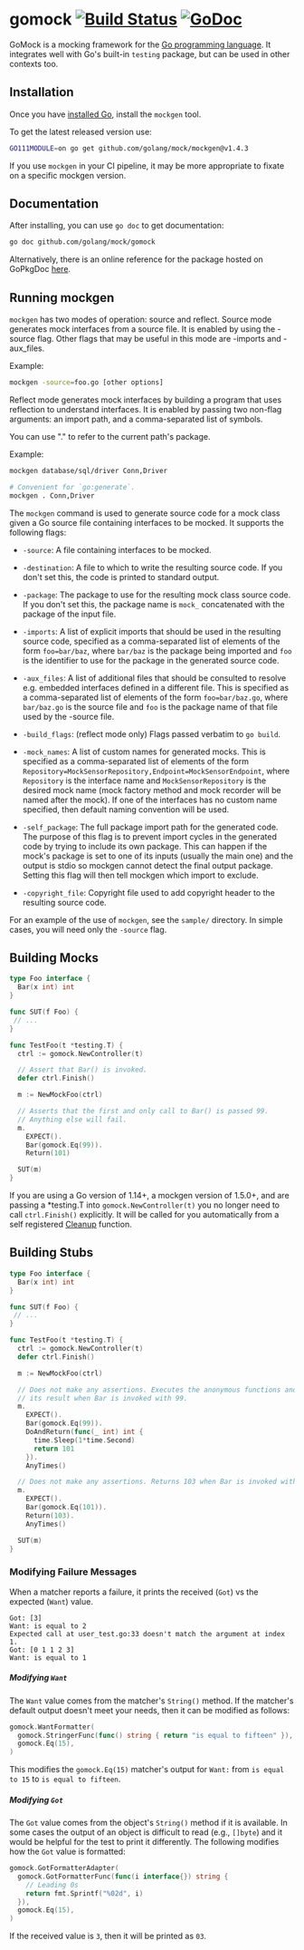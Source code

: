gomock [![Build Status][travis-ci-badge]][travis-ci] [![GoDoc][godoc-badge]][godoc]
======

GoMock is a mocking framework for the [Go programming language][golang]. It
integrates well with Go's built-in `testing` package, but can be used in other
contexts too.

Installation
------------

Once you have [installed Go][golang-install], install the `mockgen` tool.

To get the latest released version use:

```bash
GO111MODULE=on go get github.com/golang/mock/mockgen@v1.4.3
```

If you use `mockgen` in your CI pipeline, it may be more appropriate to fixate
on a specific mockgen version.


Documentation
-------------

After installing, you can use `go doc` to get documentation:

```bash
go doc github.com/golang/mock/gomock
```

Alternatively, there is an online reference for the package hosted on GoPkgDoc
[here][gomock-ref].

Running mockgen
---------------

`mockgen` has two modes of operation: source and reflect.
Source mode generates mock interfaces from a source file.
It is enabled by using the -source flag. Other flags that
may be useful in this mode are -imports and -aux_files.

Example:

```bash
mockgen -source=foo.go [other options]
```

Reflect mode generates mock interfaces by building a program
that uses reflection to understand interfaces. It is enabled
by passing two non-flag arguments: an import path, and a
comma-separated list of symbols.

You can use "." to refer to the current path's package.

Example:

```bash
mockgen database/sql/driver Conn,Driver

# Convenient for `go:generate`.
mockgen . Conn,Driver
```

The `mockgen` command is used to generate source code for a mock
class given a Go source file containing interfaces to be mocked.
It supports the following flags:

* `-source`: A file containing interfaces to be mocked.

* `-destination`: A file to which to write the resulting source code. If you
    don't set this, the code is printed to standard output.

* `-package`: The package to use for the resulting mock class
    source code. If you don't set this, the package name is `mock_` concatenated
    with the package of the input file.

* `-imports`: A list of explicit imports that should be used in the resulting
    source code, specified as a comma-separated list of elements of the form
    `foo=bar/baz`, where `bar/baz` is the package being imported and `foo` is
    the identifier to use for the package in the generated source code.

* `-aux_files`: A list of additional files that should be consulted to
    resolve e.g. embedded interfaces defined in a different file. This is
    specified as a comma-separated list of elements of the form
    `foo=bar/baz.go`, where `bar/baz.go` is the source file and `foo` is the
    package name of that file used by the -source file.

* `-build_flags`: (reflect mode only) Flags passed verbatim to `go build`.

* `-mock_names`: A list of custom names for generated mocks. This is specified
    as a comma-separated list of elements of the form
    `Repository=MockSensorRepository,Endpoint=MockSensorEndpoint`, where
    `Repository` is the interface name and `MockSensorRepository` is the desired
    mock name (mock factory method and mock recorder will be named after the mock).
    If one of the interfaces has no custom name specified, then default naming
    convention will be used.
    
* `-self_package`: The full package import path for the generated code. The purpose 
    of this flag is to prevent import cycles in the generated code by trying to include 
    its own package. This can happen if the mock's package is set to one of its 
    inputs (usually the main one) and the output is stdio so mockgen cannot detect the 
    final output package. Setting this flag will then tell mockgen which import to exclude.

* `-copyright_file`: Copyright file used to add copyright header to the resulting source code.

For an example of the use of `mockgen`, see the `sample/` directory. In simple
cases, you will need only the `-source` flag.

Building Mocks
--------------

```go
type Foo interface {
  Bar(x int) int
}

func SUT(f Foo) {
 // ...
}

```

```go
func TestFoo(t *testing.T) {
  ctrl := gomock.NewController(t)

  // Assert that Bar() is invoked.
  defer ctrl.Finish()

  m := NewMockFoo(ctrl)

  // Asserts that the first and only call to Bar() is passed 99.
  // Anything else will fail.
  m.
    EXPECT().
    Bar(gomock.Eq(99)).
    Return(101)

  SUT(m)
}
```

If you are using a Go version of 1.14+, a mockgen version of 1.5.0+, and are
passing a *testing.T into `gomock.NewController(t)` you no longer need to call
`ctrl.Finish()` explicitly. It will be called for you automatically from a self
registered [Cleanup](https://pkg.go.dev/testing?tab=doc#T.Cleanup) function.

Building Stubs
--------------

```go
type Foo interface {
  Bar(x int) int
}

func SUT(f Foo) {
 // ...
}

```

```go
func TestFoo(t *testing.T) {
  ctrl := gomock.NewController(t)
  defer ctrl.Finish()

  m := NewMockFoo(ctrl)

  // Does not make any assertions. Executes the anonymous functions and returns
  // its result when Bar is invoked with 99.
  m.
    EXPECT().
    Bar(gomock.Eq(99)).
    DoAndReturn(func(_ int) int {
      time.Sleep(1*time.Second)
      return 101
    }).
    AnyTimes()

  // Does not make any assertions. Returns 103 when Bar is invoked with 101.
  m.
    EXPECT().
    Bar(gomock.Eq(101)).
    Return(103).
    AnyTimes()

  SUT(m)
}
```

### Modifying Failure Messages

When a matcher reports a failure, it prints the received (`Got`) vs the
expected (`Want`) value.

```
Got: [3]
Want: is equal to 2
Expected call at user_test.go:33 doesn't match the argument at index 1.
Got: [0 1 1 2 3]
Want: is equal to 1
```

##### Modifying `Want`

The `Want` value comes from the matcher's `String()` method. If the matcher's
default output doesn't meet your needs, then it can be modified as follows:

```go
gomock.WantFormatter(
  gomock.StringerFunc(func() string { return "is equal to fifteen" }),
  gomock.Eq(15),
)
```

This modifies the `gomock.Eq(15)` matcher's output for `Want:` from `is equal
to 15` to `is equal to fifteen`.

##### Modifying `Got`

The `Got` value comes from the object's `String()` method if it is available.
In some cases the output of an object is difficult to read (e.g., `[]byte`) and
it would be helpful for the test to print it differently. The following
modifies how the `Got` value is formatted:

```go
gomock.GotFormatterAdapter(
  gomock.GotFormatterFunc(func(i interface{}) string {
    // Leading 0s
    return fmt.Sprintf("%02d", i)
  }),
  gomock.Eq(15),
)
```

If the received value is `3`, then it will be printed as `03`.

[golang]:          http://golang.org/
[golang-install]:  http://golang.org/doc/install.html#releases
[gomock-ref]:      http://godoc.org/github.com/golang/mock/gomock
[travis-ci-badge]: https://travis-ci.org/golang/mock.svg?branch=master
[travis-ci]:       https://travis-ci.org/golang/mock
[godoc-badge]:     https://godoc.org/github.com/golang/mock/gomock?status.svg
[godoc]:           https://godoc.org/github.com/golang/mock/gomock
